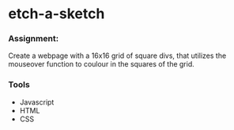 # etch-a-sketch
<h3>Assignment:</h3>
Create a webpage with a 16x16 grid of square divs, that utilizes the mouseover function to coulour in the squares of the grid.

<h3>Tools</h3>
<ul>
  <li>Javascript</li>
  <li>HTML</li>
  <li>CSS</li>
 </ul>
